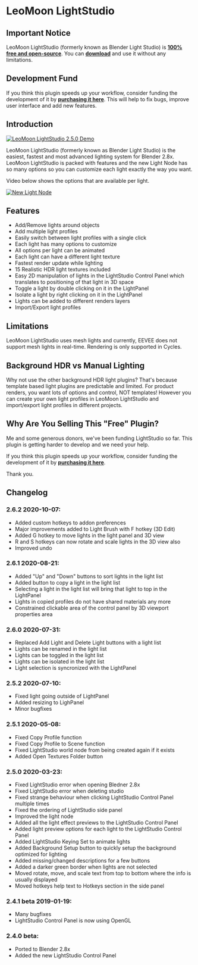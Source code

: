 # LeoMoon LightStudio
## Important Notice
LeoMoon LightStudio (formerly known as Blender Light Studio) is **[100% free and open-source](https://leomoon.com/downloads/plugins/leomoon-lightstudio/)**. You can **[download](https://leomoon.com/downloads/plugins/leomoon-lightstudio/)** and use it without any limitations.

## Development Fund
If you think this plugin speeds up your workflow, consider funding the development of it by **[purchasing it here](https://blendermarket.com/products/leomoon-lightstudio)**. This will help to fix bugs, improve user interface and add new features.

## Introduction
[![LeoMoon LightStudio 2.5.0 Demo](https://img.youtube.com/vi/XT_m2E_qsaU/sddefault.jpg)](https://www.youtube.com/watch?v=XT_m2E_qsaU)

LeoMoon LightStudio (formerly known as Blender Light Studio) is the easiest, fastest and most advanced lighting system for Blender 2.8x. LeoMoon LightStudio is packed with features and the new Light Node has so many options so you can customize each light exactly the way you want.

Video below shows the options that are available per light.

[![New Light Node](https://img.youtube.com/vi/bKVe2n2tGvs/sddefault.jpg)](https://www.youtube.com/watch?v=bKVe2n2tGvs)

## Features
* Add/Remove lights around objects
* Add multiple light profiles
* Easily switch between light profiles with a single click
* Each light has many options to customize
* All options per light can be animated
* Each light can have a different light texture
* Fastest render update while lighting
* 15 Realistic HDR light textures included
* Easy 2D manipulation of lights in the LightStudio Control Panel which translates to positioning of that light in 3D space
* Toggle a light by double clicking on it in the LightPanel
* Isolate a light by right clicking on it in the LightPanel
* Lights can be added to different renders layers
* Import/Export light profiles

## Limitations
LeoMoon LightStudio uses mesh lights and currently, EEVEE does not support mesh lights in real-time. Rendering is only supported in Cycles.

## Background HDR vs Manual Lighting
Why not use the other background HDR light plugins? That's because template based light plugins are predictable and limited. For product renders, you want lots of options and control, NOT templates! However you can create your own light profiles in LeoMoon LightStudio and import/export light profiles in different projects.

## Why Are You Selling This "Free" Plugin?
Me and some generous donors, we've been funding LightStudio so far. This plugin is getting harder to develop and we need your help.

If you think this plugin speeds up your workflow, consider funding the development of it by **[purchasing it here](https://blendermarket.com/products/leomoon-lightstudio)**.

Thank you.

## Changelog
### 2.6.2 2020-10-07:
* Added custom hotkeys to addon preferences
* Major improvements added to Light Brush with F hotkey (3D Edit)
* Added G hotkey to move lights in the light panel and 3D view
* R and S hotkeys can now rotate and scale lights in the 3D view also
* Improved undo

### 2.6.1 2020-08-21:
* Added "Up" and "Down" buttons to sort lights in the light list
* Added button to copy a light in the light list
* Selecting a light in the light list will bring that light to top in the LightPanel
* Lights in copied profiles do not have shared materials any more
* Constrained clickable area of the control panel by 3D viewport properties area

### 2.6.0 2020-07-31:
* Replaced Add Light and Delete Light buttons with a light list
* Lights can be renamed in the light list
* Lights can be toggled in the light list
* Lights can be isolated in the light list
* Light selection is syncronized with the LightPanel

### 2.5.2 2020-07-10:
* Fixed light going outside of LightPanel
* Added resizing to LighPanel
* Minor bugfixes

### 2.5.1 2020-05-08:
* Fixed Copy Profile function
* Fixed Copy Profile to Scene function
* Fixed LightStudio world node from being created again if it exists
* Added Open Textures Folder button

### 2.5.0 2020-03-23:
* Fixed LightStudio error when opening Bledner 2.8x
* Fixed LightStudio error when deleting studio
* Fixed strange behaviour when clicking LightStudio Control Panel multiple times
* Fixed the ordering of LightStudio side panel
* Improved the light node
* Added all the light effect previews to the LightStudio Control Panel
* Added light preview options for each light to the LightStudio Control Panel
* Added LightStudio Keying Set to animate lights
* Added Background Setup button to quickly setup the background optimized for lighting
* Added missing/changed descriptions for a few buttons
* Added a darker green border when lights are not selected
* Moved rotate, move, and scale text from top to bottom where the info is usually displayed
* Moved hotkeys help text to Hotkeys section in the side panel

### 2.4.1 beta 2019-01-19:
* Many bugfixes
* LightStudio Control Panel is now using OpenGL

### 2.4.0 beta:
* Ported to Blender 2.8x
* Added the new LightStudio Control Panel
